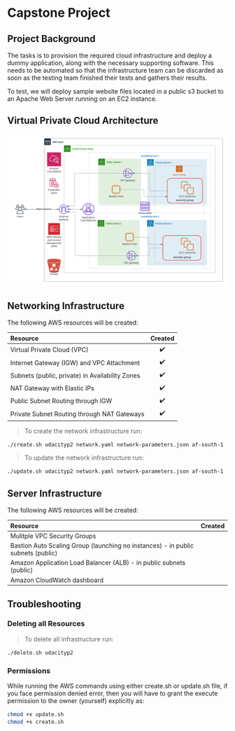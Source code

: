 # Capstone Project

## Project Background

The tasks is to provision the required cloud infrastructure and deploy a dummy application, along with the necessary supporting software. This needs to be automated so that the infrastructure team can be discarded as soon as the testing team finished their tests and gathers their results.

To test, we will deploy sample website files located in a public s3 bucket to an Apache Web Server running on an EC2 instance. 



## Virtual Private Cloud Architecture

<div align="center">
<img src="img/architecture-diagram.png" alt="Logo">
</div>


## Networking Infrastructure

The following AWS resources will be created:

| Resource                                      | Created          | 
|:----------------------------------------------|:----------------:|
|Virtual Private Cloud (VPC)                    |:heavy_check_mark:|
|Internet Gateway (IGW) and VPC Attachment      |:heavy_check_mark:|
|Subnets (public, private) in Availability Zones|:heavy_check_mark:|
|NAT Gateway with Elastic IPs                   |:heavy_check_mark:|
|Public Subnet Routing through IGW              |:heavy_check_mark:|
|Private Subnet Routing through NAT Gateways    |:heavy_check_mark:|


> To create the network infrastructure run:
```bash
./create.sh udacityp2 network.yaml network-parameters.json af-south-1
```

> To update the network infrastructure run:
```bash
./update.sh udacityp2 network.yaml network-parameters.json af-south-1
```


## Server Infrastructure

The following AWS resources will be created:

| Resource                                      | Created          | 
|:----------------------------------------------|:----------------:|
|Mulitple VPC Security Groups                   |                  |
|Bastion Auto Scaling Group (launching no instances) - in public subnets (public)  |              |     
|Amazon Application Load Balancer (ALB) - in public subnets (public)               |              | 
|Amazon CloudWatch dashboard                                                       |              |


## Troubleshooting

### Deleting all Resources

> To delete all infrastructure run:
```bash
./delete.sh udacityp2
```

### Permissions

While running the AWS commands using either create.sh or update.sh file, if you face permission denied error, then you will have to grant the execute permission to the owner (yourself) explicitly as:

```bash
chmod +x update.sh 
chmod +x create.sh 

```